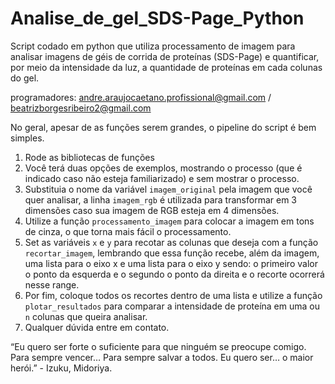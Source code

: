 # Analise_de_gel_SDS-Page_Python
Script codado em python que utiliza processamento de imagem para analisar imagens de géis de corrida de proteínas (SDS-Page) e quantificar, por meio da intensidade da luz, a quantidade de proteínas em cada colunas do gel.

programadores: andre.araujocaetano.profissional@gmail.com / beatrizborgesribeiro2@gmail.com

No geral, apesar de as funções serem grandes, o pipeline do script é bem simples.

1. Rode as bibliotecas de funções
2. Você terá duas opções de exemplos, mostrando o processo (que é indicado caso não esteja familiarizado) e sem mostrar o processo.
3. Substituia o nome da variável ``imagem_original`` pela imagem que você quer analisar, a linha ``imagem_rgb`` é utilizada para transformar em 3 dimensões caso sua imagem de RGB esteja em 4 dimensões.
4. Utilize a função ``processamento_imagem`` para colocar a imagem em tons de cinza, o que torna mais fácil o processamento.
5. Set as variáveis ``x`` e ``y`` para recotar as colunas que deseja com a função ``recortar_imagem``, lembrando que essa função recebe, além da imagem, uma lista para o eixo x e uma lista para o eixo y sendo: o primeiro valor o ponto da esquerda e o segundo o ponto da direita e o recorte ocorrerá nesse range.
6. Por fim, coloque todos os recortes dentro de uma lista e utilize a função ``plotar_resultados`` para comparar a intensidade de proteína em uma ou ``n`` colunas que queira analisar.
7. Qualquer dúvida entre em contato.


“Eu quero ser forte o suficiente para que ninguém se preocupe comigo. Para sempre vencer… Para sempre salvar a todos. Eu quero ser… o maior herói.” - Izuku, Midoriya.
